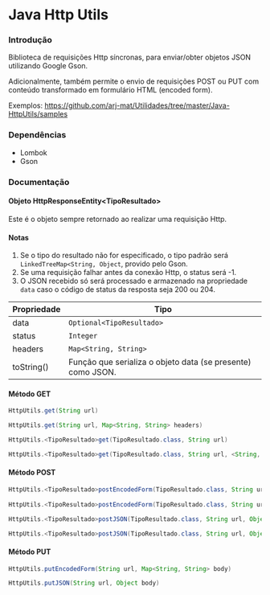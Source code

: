 # Java Http Utils

### Introdução

Biblioteca de requisições Http síncronas, para enviar/obter objetos JSON utilizando Google Gson.

Adicionalmente, também permite o envio de requisições POST ou PUT com conteúdo transformado em formulário HTML (encoded form).

Exemplos: https://github.com/arj-mat/Utilidades/tree/master/Java-HttpUtils/samples

### Dependências

- Lombok
- Gson

### Documentação

#### Objeto HttpResponseEntity&lt;TipoResultado>

Este é o objeto sempre retornado ao realizar uma requisição Http.

#### Notas

1.  Se o tipo do resultado não for especificado, o tipo padrão será `LinkedTreeMap<String, Object`, provido pelo Gson.
2. Se uma requisição falhar antes da conexão Http, o status será -1.
3.  O JSON recebido só será processado e armazenado na propriedade `data` caso o código de status da resposta seja 200 ou 204.

| Propriedade | Tipo                                                        |
| :---------- | ----------------------------------------------------------- |
| data        | `Optional<TipoResultado>`                                   |
| status      | `Integer`                                                   |
| headers     | `Map<String, String>`                                       |
| toString()  | Função que serializa o objeto data (se presente) como JSON. |

#### Método GET

```java
HttpUtils.get(String url)

HttpUtils.get(String url, Map<String, String> headers)

HttpUtils.<TipoResultado>get(TipoResultado.class, String url)

HttpUtils.<TipoResultado>get(TipoResultado.class, String url, <String, String> headers)
```

#### Método POST

```java
HttpUtils.<TipoResultado>postEncodedForm(TipoResultado.class, String url, Map<String, String> body)
    
HttpUtils.<TipoResultado>postEncodedForm(TipoResultado.class, String url, Map<String, String> body, Map<String, String> headers)
```

 ```java
 HttpUtils.<TipoResultado>postJSON(TipoResultado.class, String url, Object body)
 
 HttpUtils.<TipoResultado>postJSON(TipoResultado.class, String url, Object body, Map<String, String> headers)
 ```

#### Método PUT

```java
HttpUtils.putEncodedForm(String url, Map<String, String> body)
```

```java
HttpUtils.putJSON(String url, Object body)
```

